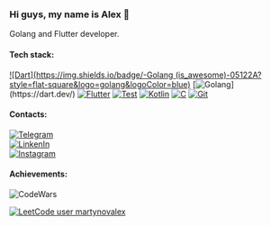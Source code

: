 ### Hi guys, my name is Alex 👋

Golang and Flutter developer.



#### Tech stack:
[![Dart](https://img.shields.io/badge/-Golang (is_awesome)-05122A?style=flat-square&logo=golang&logoColor=blue)](https://go.dev/)
[![Golang](https://img.shields.io/badge/-Dart_(is_awesome_as_well)-05122A?style=flat-square&logo=dart&logoColor=blue)](https://dart.dev/)
[![Flutter](https://img.shields.io/badge/-Flutter-05122A?style=flat-square&logo=flutter&logoColor=blue)](http://flutter.dev/)
[![Test](https://img.shields.io/badge/-Test-05122A?style=flat-square&logo=dart)](https://dart.dev/guides/testing)
[![Kotlin](https://img.shields.io/badge/-Kotlin-05122A?style=flat-square&logo=kotlin)](https://kotlinlang.org/)
[![C](https://img.shields.io/badge/-C-05122A?style=flat-square&logo=c)](https://en.wikipedia.org/wiki/C_(programming_language))
[![Git](https://img.shields.io/badge/-Git-05122A?style=flat-square&logo=git)](https://git-scm.com/)

#### Contacts:
[![Telegram](https://img.shields.io/badge/-Telegram-0d1117?style=for-the-badge&logo=telegram&logoColor)](https://t.me/MartynovAlex)  
[![LinkenIn](https://img.shields.io/badge/-LinkedIn-0d1117?style=for-the-badge&logo=linkedin&logoColor=blue)](https://www.linkedin.com/in/martynovalex/)  
[![Instagram](https://img.shields.io/badge/-Instagram-0d1117?style=for-the-badge&logo=instagram)](https://www.instagram.com/xuxumba/)  

#### Achievements:
![CodeWars](https://www.codewars.com/users/martynovalex/badges/small)

[![LeetCode user martynovalex](https://img.shields.io/badge/dynamic/json?style=for-the-badge&labelColor=black&color=%23ffa116&label=martynovalex%20%E2%80%94%20LeetCode&query=solvedOverTotal&url=https%3A%2F%2Fleetcode-badge.vercel.app%2Fapi%2Fusers%2Fmartynovalex&logo=leetcode&logoColor=yellow)](https://leetcode.com/martynovalex/)
